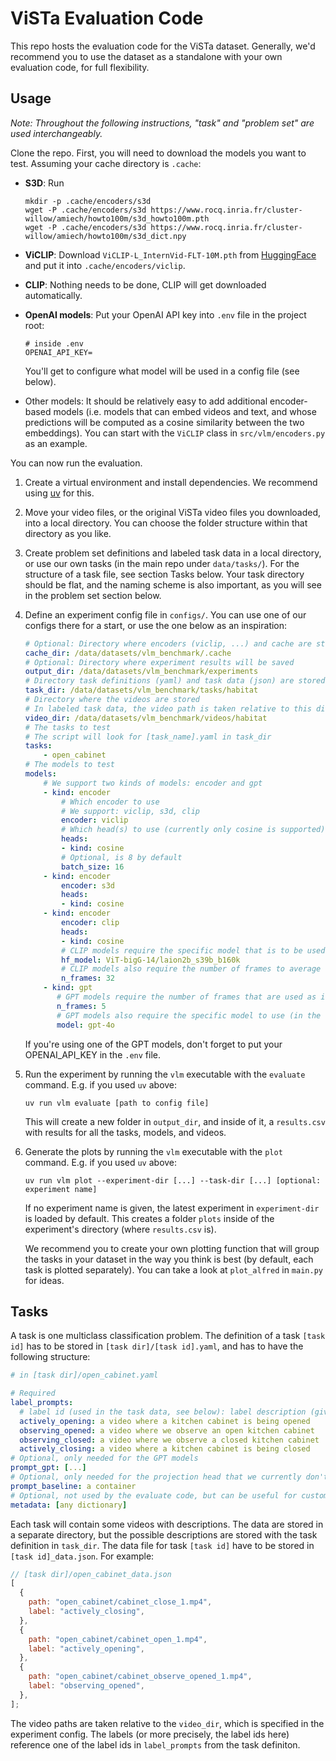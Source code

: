 # ViSTa Evaluation Code

This repo hosts the evaluation code for the ViSTa dataset. Generally, we'd recommend you to use the dataset as a standalone with your own evaluation code, for full flexibility.

## Usage

_Note: Throughout the following instructions, "task" and "problem set" are used interchangeably._

Clone the repo. First, you will need to download the models you want to test. Assuming your cache directory is `.cache`:

- **S3D**: Run

  ```shell
  mkdir -p .cache/encoders/s3d
  wget -P .cache/encoders/s3d https://www.rocq.inria.fr/cluster-willow/amiech/howto100m/s3d_howto100m.pth
  wget -P .cache/encoders/s3d https://www.rocq.inria.fr/cluster-willow/amiech/howto100m/s3d_dict.npy
  ```

- **ViCLIP**: Download `ViCLIP-L_InternVid-FLT-10M.pth` from [HuggingFace](https://huggingface.co/OpenGVLab/ViCLIP/tree/main) and put it into `.cache/encoders/viclip`.

- **CLIP**: Nothing needs to be done, CLIP will get downloaded automatically.

- **OpenAI models**: Put your OpenAI API key into `.env` file in the project root:

  ```shell
  # inside .env
  OPENAI_API_KEY=
  ```

  You'll get to configure what model will be used in a config file (see below).

- Other models: It should be relatively easy to add additional encoder-based models (i.e. models that can embed videos and text, and whose predictions will be computed as a cosine similarity between the two embeddings). You can start with the `ViCLIP` class in `src/vlm/encoders.py` as an example.

You can now run the evaluation.

1. Create a virtual environment and install dependencies. We recommend using [uv](https://docs.astral.sh/uv/getting-started/installation/) for this.

2. Move your video files, or the original ViSTa video files you downloaded, into a local directory. You can choose the folder structure within that directory as you like.
3. Create problem set definitions and labeled task data in a local directory, or use our own tasks (in the main repo under `data/tasks/`). For the structure of a task file, see section Tasks below. Your task directory should be flat, and the naming scheme is also important, as you will see in the problem set section below.
4. Define an experiment config file in `configs/`. You can use one of our configs there for a start, or use the one below as an inspiration:

   ```yaml
   # Optional: Directory where encoders (viclip, ...) and cache are stored
   cache_dir: /data/datasets/vlm_benchmark/.cache
   # Optional: Directory where experiment results will be saved
   output_dir: /data/datasets/vlm_benchmark/experiments
   # Directory task definitions (yaml) and task data (json) are stored
   task_dir: /data/datasets/vlm_benchmark/tasks/habitat
   # Directory where the videos are stored
   # In labeled task data, the video path is taken relative to this directory
   video_dir: /data/datasets/vlm_benchmark/videos/habitat
   # The tasks to test
   # The script will look for [task_name].yaml in task_dir
   tasks:
       - open_cabinet
   # The models to test
   models:
       # We support two kinds of models: encoder and gpt
       - kind: encoder
           # Which encoder to use
           # We support: viclip, s3d, clip
           encoder: viclip
           # Which head(s) to use (currently only cosine is supported)
           heads:
           - kind: cosine
           # Optional, is 8 by default
           batch_size: 16
       - kind: encoder
           encoder: s3d
           heads:
           - kind: cosine
       - kind: encoder
           encoder: clip
           heads:
           - kind: cosine
           # CLIP models require the specific model that is to be used
           hf_model: ViT-bigG-14/laion2b_s39b_b160k
           # CLIP models also require the number of frames to average over
           n_frames: 32
       - kind: gpt
          # GPT models require the number of frames that are used as input
          n_frames: 5
          # GPT models also require the specific model to use (in the format you'd specify it in the OAI API)
          model: gpt-4o
   ```

   If you're using one of the GPT models, don't forget to put your OPENAI_API_KEY in the `.env` file.

5. Run the experiment by running the `vlm` executable with the `evaluate` command. E.g. if you used `uv` above:

   ```shell
   uv run vlm evaluate [path to config file]
   ```

   This will create a new folder in `output_dir`, and inside of it, a `results.csv` with results for all the tasks, models, and videos.

6. Generate the plots by running the `vlm` executable with the `plot` command. E.g. if you used `uv` above:

   ```shell
   uv run vlm plot --experiment-dir [...] --task-dir [...] [optional: experiment name]
   ```

   If no experiment name is given, the latest experiment in `experiment-dir` is loaded by default. This creates a folder `plots` inside of the experiment's directory (where `results.csv` is).

   We recommend you to create your own plotting function that will group the tasks in your dataset in the way you think is best (by default, each task is plotted separately). You can take a look at `plot_alfred` in `main.py` for ideas.

## Tasks

A task is one multiclass classification problem. The definition of a task `[task id]` has to be stored in `[task dir]/[task id].yaml`, and has to have the following structure:

```yaml
# in [task dir]/open_cabinet.yaml

# Required
label_prompts:
  # label id (used in the task data, see below): label description (given to the evaluation head / to gpt as a part of the prompt)
  actively_opening: a video where a kitchen cabinet is being opened
  observing_opened: a video where we observe an open kitchen cabinet
  observing_closed: a video where we observe a closed kitchen cabinet
  actively_closing: a video where a kitchen cabinet is being closed
# Optional, only needed for the GPT models
prompt_gpt: [...]
# Optional, only needed for the projection head that we currently don't support
prompt_baseline: a container
# Optional, not used by the evaluate code, but can be useful for custom plotting
metadata: [any dictionary]
```

Each task will contain some videos with descriptions. The data are stored in a separate directory, but the possible descriptions are stored with the task definition in `task_dir`. The data file for task `[task id]` have to be stored in `[task id]_data.json`. For example:

```js
// [task dir]/open_cabinet_data.json
[
  {
    path: "open_cabinet/cabinet_close_1.mp4",
    label: "actively_closing",
  },
  {
    path: "open_cabinet/cabinet_open_1.mp4",
    label: "actively_opening",
  },
  {
    path: "open_cabinet/cabinet_observe_opened_1.mp4",
    label: "observing_opened",
  },
];
```

The video paths are taken relative to the `video_dir`, which is specified in the experiment config. The labels (or more precisely, the label ids here) reference one of the label ids in `label_prompts` from the task definiton.
